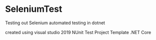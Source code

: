 # SeleniumTest
Testing out Selenium automated testing in dotnet

created using visual studio 2019 NUnit Test Project Template .NET Core
